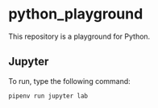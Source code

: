 # python_playground

This repository is a playground for Python.

## Jupyter

To run, type the following command:

```bash
pipenv run jupyter lab
```